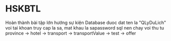 # HSKBTL
Hoàn thành bài tập lớn hướng sự kiện
Database duoc dat ten la "QLyDuLich" voi tai khoan truy cap la sa, mat khau la sapassword
sql nen chay voi thu tu province -> hotel -> transport -> transportValue -> test -> offer
